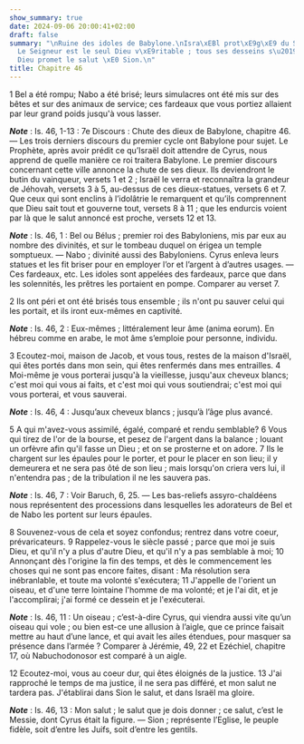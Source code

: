 ```yaml
---
show_summary: true
date: 2024-09-06 20:00:41+02:00
draft: false
summary: "\nRuine des idoles de Babylone.\nIsra\xEBl prot\xE9g\xE9 du Seigneur.\n\
  Le Seigneur est le seul Dieu v\xE9ritable ; tous ses desseins s\u2019accomplissent.\n\
  Dieu promet le salut \xE0 Sion.\n"
title: Chapitre 46
---
```





1 Bel a été rompu; Nabo a été brisé; leurs simulacres ont été mis sur des bêtes et sur des animaux de service; ces fardeaux que vous portiez allaient par leur grand poids jusqu'à vous lasser.

***Note*** :  Is. 46, 1-13 : 7e Discours : Chute des dieux de Babylone, chapitre 46. ― Les trois derniers discours du premier cycle ont Babylone pour sujet. Le Prophète, après avoir prédit ce qu’Israël doit attendre de Cyrus, nous apprend de quelle manière ce roi traitera Babylone. Le premier discours concernant cette ville annonce la chute de ses dieux. Ils deviendront le butin du vainqueur, versets 1 et 2 ; Israël le verra et reconnaîtra la grandeur de Jéhovah, versets 3 à 5, au-dessus de ces dieux-statues, versets 6 et 7. Que ceux qui sont enclins à l’idolâtrie le remarquent et qu’ils comprennent que Dieu sait tout et gouverne tout, versets 8 à 11 ; que les endurcis voient par là que le salut annoncé est proche, versets 12 et 13.

***Note*** :  Is. 46, 1 : Bel ou Bélus ; premier roi des Babyloniens, mis par eux au nombre des divinités, et sur le tombeau duquel on érigea un temple somptueux. ― Nabo ; divinité aussi des Babyloniens. Cyrus enleva leurs statues et les fit briser pour en employer l’or et l’argent à d’autres usages. ― Ces fardeaux, etc. Les idoles sont appelées des fardeaux, parce que dans les solennités, les prêtres les portaient en pompe. Comparer au verset 7.

2 Ils ont péri et ont été brisés tous ensemble ; ils n'ont pu sauver celui qui les portait, et ils iront eux-mêmes en captivité.

***Note*** :  Is. 46, 2 : Eux-mêmes ; littéralement leur âme (anima eorum). En hébreu comme en arabe, le mot âme s’emploie pour personne, individu.


3 Ecoutez-moi, maison de Jacob, et vous tous, restes de la maison d'Israël, qui êtes portés dans mon sein, qui êtes renfermés dans mes entrailles. 4 Moi-même je vous porterai jusqu'à la vieillesse, jusqu'aux cheveux blancs; c'est moi qui vous ai faits, et c'est moi qui vous soutiendrai; c'est moi qui vous porterai, et vous sauverai.

***Note*** :  Is. 46, 4 : Jusqu’aux cheveux blancs ; jusqu’à l’âge plus avancé.

5 A qui m'avez-vous assimilé, égalé, comparé et rendu semblable? 6 Vous qui tirez de l'or de la bourse, et pesez de l'argent dans la balance ; louant un orfèvre afin qu'il fasse un Dieu ; et on se prosterne et on adore. 7 Ils le chargent sur les épaules pour le porter, et pour le placer en son lieu; il y demeurera et ne sera pas ôté de son lieu ; mais lorsqu'on criera vers lui, il n'entendra pas ; de la tribulation il ne les sauvera pas.

***Note*** :  Is. 46, 7 : Voir Baruch, 6, 25. ― Les bas-reliefs assyro-chaldéens nous représentent des processions dans lesquelles les adorateurs de Bel et de Nabo les portent sur leurs épaules.


8 Souvenez-vous de cela et soyez confondus; rentrez dans votre coeur, prévaricateurs. 9 Rappelez-vous le siècle passé ; parce que moi je suis Dieu, et qu'il n'y a plus d'autre Dieu, et qu'il n'y a pas semblable à moi; 10 Annonçant dès l'origine la fin des temps, et dès le commencement les choses qui ne sont pas encore faites, disant : Ma résolution sera inébranlable, et toute ma volonté s'exécutera; 11 J'appelle de l'orient un oiseau, et d'une terre lointaine l'homme de ma volonté; et je l'ai dit, et je l'accomplirai; j'ai formé ce dessein et je l'exécuterai.

***Note*** :  Is. 46, 11 : Un oiseau ; c’est-à-dire Cyrus, qui viendra aussi vite qu’un oiseau qui vole ; ou bien est-ce une allusion à l’aigle, que ce prince faisait mettre au haut d’une lance, et qui avait les ailes étendues, pour masquer sa présence dans l’armée ? Comparer à Jérémie, 49, 22 et Ezéchiel, chapitre 17, où Nabuchodonosor est comparé à un aigle.


12 Ecoutez-moi, vous au coeur dur, qui êtes éloignés de la justice. 13 J'ai rapproché le temps de ma justice, il ne sera pas différé, et mon salut ne tardera pas. J'établirai dans Sion le salut, et dans Israël ma gloire.

***Note*** :  Is. 46, 13 : Mon salut ; le salut que je dois donner ; ce salut, c’est le Messie, dont Cyrus était la figure. ― Sion ; représente l’Eglise, le peuple fidèle, soit d’entre les Juifs, soit d’entre les gentils.

